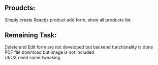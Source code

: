 ## Proudcts:

Simply create Reactjs product add form, show all products list

## Remaining Task:

Delete and Edit form are not developed but backend functionality is done 
<br/>PDF file download but image is not included
<br/>UI/UX need some tweaking 
